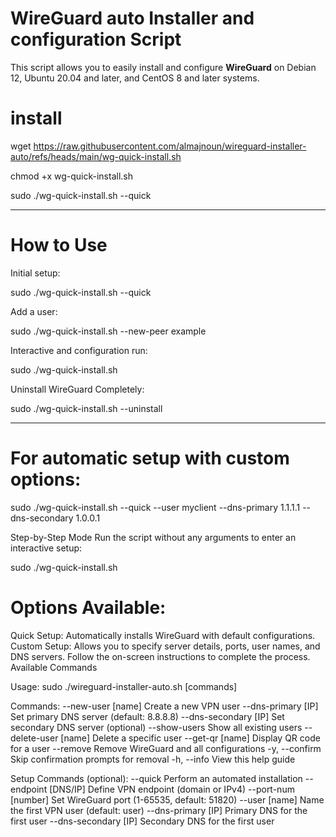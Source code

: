 # WireGuard auto Installer and configuration Script

This script allows you to easily install and configure **WireGuard** on Debian 12, Ubuntu 20.04 and later, and CentOS 8 and later systems.

# install

wget https://raw.githubusercontent.com/almajnoun/wireguard-installer-auto/refs/heads/main/wg-quick-install.sh
   
chmod +x wg-quick-install.sh

sudo ./wg-quick-install.sh --quick

--------------------------------------
# How to Use 

 Initial setup:  
 
 sudo ./wg-quick-install.sh --quick

 Add a user:   
 
 sudo ./wg-quick-install.sh --new-peer example

Interactive and configuration run:  

sudo ./wg-quick-install.sh

Uninstall WireGuard Completely:

sudo ./wg-quick-install.sh --uninstall

--------------------------------------

# For automatic setup with custom options:

sudo ./wg-quick-install.sh --quick --user myclient --dns-primary 1.1.1.1 --dns-secondary 1.0.0.1

Step-by-Step Mode
 Run the script without any arguments to enter an interactive setup:

sudo ./wg-quick-install.sh

# Options Available:
 Quick Setup: Automatically installs WireGuard with default configurations.
 Custom Setup: Allows you to specify server details, ports, user names, and DNS servers.
 Follow the on-screen instructions to complete the process.
 Available Commands

 Usage: sudo ./wireguard-installer-auto.sh [commands]

Commands:
  --new-user [name]         Create a new VPN user
  --dns-primary [IP]        Set primary DNS server (default: 8.8.8.8)
  --dns-secondary [IP]      Set secondary DNS server (optional)
  --show-users              Show all existing users
  --delete-user [name]      Delete a specific user
  --get-qr [name]           Display QR code for a user
  --remove                  Remove WireGuard and all configurations
  -y, --confirm             Skip confirmation prompts for removal
  -h, --info                View this help guide

Setup Commands (optional):
  --quick                   Perform an automated installation
  --endpoint [DNS/IP]       Define VPN endpoint (domain or IPv4)
  --port-num [number]       Set WireGuard port (1-65535, default: 51820)
  --user [name]             Name the first VPN user (default: user)
  --dns-primary [IP]        Primary DNS for the first user
  --dns-secondary [IP]      Secondary DNS for the first user
